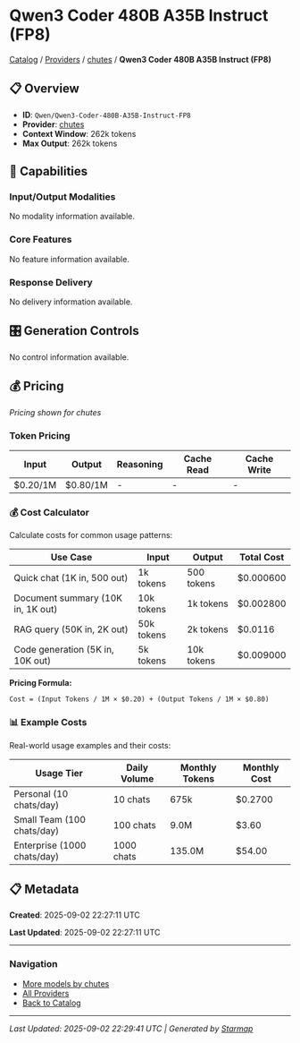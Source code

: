 # Qwen3 Coder 480B A35B Instruct (FP8)
  
[Catalog](../../../../..) / [Providers](../../../..) / [chutes](../../..) / **Qwen3 Coder 480B A35B Instruct (FP8)**


## 📋 Overview
  
- **ID**: `Qwen/Qwen3-Coder-480B-A35B-Instruct-FP8`
- **Provider**: [chutes](../)
- **Context Window**: 262k tokens
- **Max Output**: 262k tokens
  
## 🎯 Capabilities
  
### Input/Output Modalities
  
No modality information available.
  
### Core Features
  
No feature information available.
  
### Response Delivery
  
No delivery information available.
  
## 🎛️ Generation Controls
  
No control information available.
  
## 💰 Pricing
  
*Pricing shown for chutes*
  
  
### Token Pricing
  
| Input | Output | Reasoning | Cache Read | Cache Write |
|---------|---------|---------|---------|---------|
| $0.20/1M | $0.80/1M | - | - | - |

  
### 💰 Cost Calculator
  
Calculate costs for common usage patterns:
  
  
| Use Case | Input | Output | Total Cost |
|---------|---------|---------|---------|
| Quick chat (1K in, 500 out) | 1k tokens | 500 tokens | $0.000600 |
| Document summary (10K in, 1K out) | 10k tokens | 1k tokens | $0.002800 |
| RAG query (50K in, 2K out) | 50k tokens | 2k tokens | $0.0116 |
| Code generation (5K in, 10K out) | 5k tokens | 10k tokens | $0.009000 |

  
**Pricing Formula:**
  
```
Cost = (Input Tokens / 1M × $0.20) + (Output Tokens / 1M × $0.80)
```
  
### 📊 Example Costs
  
Real-world usage examples and their costs:
  
  
| Usage Tier | Daily Volume | Monthly Tokens | Monthly Cost |
|---------|---------|---------|---------|
| Personal (10 chats/day) | 10 chats | 675k | $0.2700 |
| Small Team (100 chats/day) | 100 chats | 9.0M | $3.60 |
| Enterprise (1000 chats/day) | 1000 chats | 135.0M | $54.00 |

  
## 📋 Metadata
  
**Created**: 2025-09-02 22:27:11 UTC
  
**Last Updated**: 2025-09-02 22:27:11 UTC
  
  
---
  
  
### Navigation

- [More models by chutes](../)
- [All Providers](../../../../../providers)
- [Back to Catalog](../../../../..)


---
_Last Updated: 2025-09-02 22:29:41 UTC | Generated by [Starmap](https://github.com/agentstation/starmap)_
